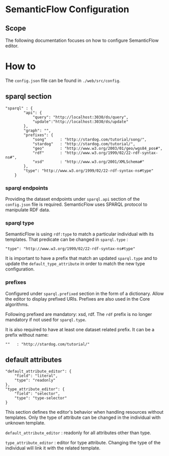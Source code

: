 # SemanticFlow Configuration

## Scope

The following documentation focuses on how to configure SemanticFlow editor. 

# How to

The `config.json` file can be found in `./web/src/config`.

## sparql section

```
"sparql" : {
        "api": { 
            "query": "http://localhost:3030/ds/query",
            "update":"http://localhost:3030/ds/update"
        },
        "graph": "", 
        "prefixes": {
            "song"      : "http://stardog.com/tutorial/song/",
            "stardog"   : "http://stardog.com/tutorial/",
            "geo"       : "http://www.w3.org/2003/01/geo/wgs84_pos#",
            "rdf"       : "http://www.w3.org/1999/02/22-rdf-syntax-ns#",
            "xsd"       : "http://www.w3.org/2001/XMLSchema#"
        },
        "type": "http://www.w3.org/1999/02/22-rdf-syntax-ns#type"
    }
```
### sparql endpoints
Providing the dataset endpoints under `sparql.api` section of the `config.json` file is required. SemanticFlow uses SPARQL protocol to manipulate RDF data.

### sparql type
SemanticFlow is using `rdf:type` to match a particular individual with its templates. That predicate can be changed in `sparql.type` : 
```
"type": "http://www.w3.org/1999/02/22-rdf-syntax-ns#type"
```
It is important to have a prefix that match an updated `sparql.type` and to update the `default_type_attribute` in order to match the new type configuration.

### prefixes
Configured under `sparql.prefixed` section in the form of a dictionary. Allow the editor to display prefixed URIs. Prefixes are also used in the Core algorithms.

Following prefixed are mandatory: xsd, rdf. The `rdf` prefix is no longer mandatory if not used for `sparql.type`. 

It is also required to have at least one dataset related prefix. It can be a prefix without name:

```
""   : "http://stardog.com/tutorial/"
```

## default attributes
```
"default_attribute_editor": {
    "field": "literal",
    "type": "readonly"
},
"type_attribute_editor": {
    "field": "selector",
    "type": "type-selector"
}
```

This section defines the editor's behavior when handling resources without templates. Only the type of attribute can be changed in the individual with unknown template. 

`default_attribute_editor` : readonly for all attributes other than type. 

`type_attribute_editor` : editor for type attribute. Changing the type of the individual will link it with the related template.